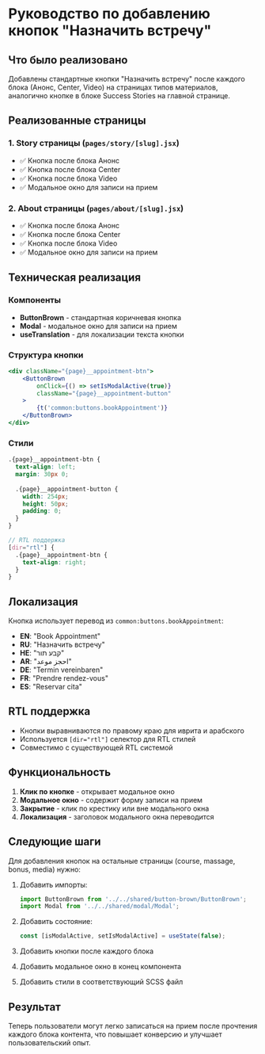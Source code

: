 # Руководство по добавлению кнопок "Назначить встречу"

## Что было реализовано

Добавлены стандартные кнопки "Назначить встречу" после каждого блока (Анонс, Center, Video) на страницах типов материалов, аналогично кнопке в блоке Success Stories на главной странице.

## Реализованные страницы

### 1. Story страницы (`pages/story/[slug].jsx`)
- ✅ Кнопка после блока Анонс
- ✅ Кнопка после блока Center  
- ✅ Кнопка после блока Video
- ✅ Модальное окно для записи на прием

### 2. About страницы (`pages/about/[slug].jsx`)
- ✅ Кнопка после блока Анонс
- ✅ Кнопка после блока Center
- ✅ Кнопка после блока Video  
- ✅ Модальное окно для записи на прием

## Техническая реализация

### Компоненты
- **ButtonBrown** - стандартная коричневая кнопка
- **Modal** - модальное окно для записи на прием
- **useTranslation** - для локализации текста кнопки

### Структура кнопки
```jsx
<div className="{page}__appointment-btn">
    <ButtonBrown
        onClick={() => setIsModalActive(true)}
        className="{page}__appointment-button"
    >
        {t('common:buttons.bookAppointment')}
    </ButtonBrown>
</div>
```

### Стили
```scss
.{page}__appointment-btn {
  text-align: left;
  margin: 30px 0;
  
  .{page}__appointment-button {
    width: 254px;
    height: 50px;
    padding: 0;
  }
}

// RTL поддержка
[dir="rtl"] {
  .{page}__appointment-btn {
    text-align: right;
  }
}
```

## Локализация

Кнопка использует перевод из `common:buttons.bookAppointment`:
- **EN**: "Book Appointment"
- **RU**: "Назначить встречу" 
- **HE**: "קבע תור"
- **AR**: "احجز موعد"
- **DE**: "Termin vereinbaren"
- **FR**: "Prendre rendez-vous"
- **ES**: "Reservar cita"

## RTL поддержка

- Кнопки выравниваются по правому краю для иврита и арабского
- Используется `[dir="rtl"]` селектор для RTL стилей
- Совместимо с существующей RTL системой

## Функциональность

1. **Клик по кнопке** - открывает модальное окно
2. **Модальное окно** - содержит форму записи на прием
3. **Закрытие** - клик по крестику или вне модального окна
4. **Локализация** - заголовок модального окна переводится

## Следующие шаги

Для добавления кнопок на остальные страницы (course, massage, bonus, media) нужно:

1. Добавить импорты:
   ```jsx
   import ButtonBrown from '../../shared/button-brown/ButtonBrown';
   import Modal from '../../shared/modal/Modal';
   ```

2. Добавить состояние:
   ```jsx
   const [isModalActive, setIsModalActive] = useState(false);
   ```

3. Добавить кнопки после каждого блока
4. Добавить модальное окно в конец компонента
5. Добавить стили в соответствующий SCSS файл

## Результат

Теперь пользователи могут легко записаться на прием после прочтения каждого блока контента, что повышает конверсию и улучшает пользовательский опыт.
